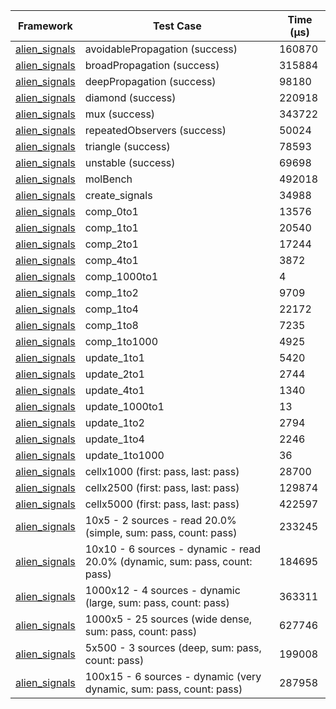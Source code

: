 | Framework | Test Case | Time (μs) |
| --- | --- | --- |
| [alien_signals](https://github.com/medz/alien-signals-dart) | avoidablePropagation (success) | 160870 |
| [alien_signals](https://github.com/medz/alien-signals-dart) | broadPropagation (success) | 315884 |
| [alien_signals](https://github.com/medz/alien-signals-dart) | deepPropagation (success) | 98180 |
| [alien_signals](https://github.com/medz/alien-signals-dart) | diamond (success) | 220918 |
| [alien_signals](https://github.com/medz/alien-signals-dart) | mux (success) | 343722 |
| [alien_signals](https://github.com/medz/alien-signals-dart) | repeatedObservers (success) | 50024 |
| [alien_signals](https://github.com/medz/alien-signals-dart) | triangle (success) | 78593 |
| [alien_signals](https://github.com/medz/alien-signals-dart) | unstable (success) | 69698 |
| [alien_signals](https://github.com/medz/alien-signals-dart) | molBench | 492018 |
| [alien_signals](https://github.com/medz/alien-signals-dart) | create_signals | 34988 |
| [alien_signals](https://github.com/medz/alien-signals-dart) | comp_0to1 | 13576 |
| [alien_signals](https://github.com/medz/alien-signals-dart) | comp_1to1 | 20540 |
| [alien_signals](https://github.com/medz/alien-signals-dart) | comp_2to1 | 17244 |
| [alien_signals](https://github.com/medz/alien-signals-dart) | comp_4to1 | 3872 |
| [alien_signals](https://github.com/medz/alien-signals-dart) | comp_1000to1 | 4 |
| [alien_signals](https://github.com/medz/alien-signals-dart) | comp_1to2 | 9709 |
| [alien_signals](https://github.com/medz/alien-signals-dart) | comp_1to4 | 22172 |
| [alien_signals](https://github.com/medz/alien-signals-dart) | comp_1to8 | 7235 |
| [alien_signals](https://github.com/medz/alien-signals-dart) | comp_1to1000 | 4925 |
| [alien_signals](https://github.com/medz/alien-signals-dart) | update_1to1 | 5420 |
| [alien_signals](https://github.com/medz/alien-signals-dart) | update_2to1 | 2744 |
| [alien_signals](https://github.com/medz/alien-signals-dart) | update_4to1 | 1340 |
| [alien_signals](https://github.com/medz/alien-signals-dart) | update_1000to1 | 13 |
| [alien_signals](https://github.com/medz/alien-signals-dart) | update_1to2 | 2794 |
| [alien_signals](https://github.com/medz/alien-signals-dart) | update_1to4 | 2246 |
| [alien_signals](https://github.com/medz/alien-signals-dart) | update_1to1000 | 36 |
| [alien_signals](https://github.com/medz/alien-signals-dart) | cellx1000 (first: pass, last: pass) | 28700 |
| [alien_signals](https://github.com/medz/alien-signals-dart) | cellx2500 (first: pass, last: pass) | 129874 |
| [alien_signals](https://github.com/medz/alien-signals-dart) | cellx5000 (first: pass, last: pass) | 422597 |
| [alien_signals](https://github.com/medz/alien-signals-dart) | 10x5 - 2 sources - read 20.0% (simple, sum: pass, count: pass) | 233245 |
| [alien_signals](https://github.com/medz/alien-signals-dart) | 10x10 - 6 sources - dynamic - read 20.0% (dynamic, sum: pass, count: pass) | 184695 |
| [alien_signals](https://github.com/medz/alien-signals-dart) | 1000x12 - 4 sources - dynamic (large, sum: pass, count: pass) | 363311 |
| [alien_signals](https://github.com/medz/alien-signals-dart) | 1000x5 - 25 sources (wide dense, sum: pass, count: pass) | 627746 |
| [alien_signals](https://github.com/medz/alien-signals-dart) | 5x500 - 3 sources (deep, sum: pass, count: pass) | 199008 |
| [alien_signals](https://github.com/medz/alien-signals-dart) | 100x15 - 6 sources - dynamic (very dynamic, sum: pass, count: pass) | 287958 |
